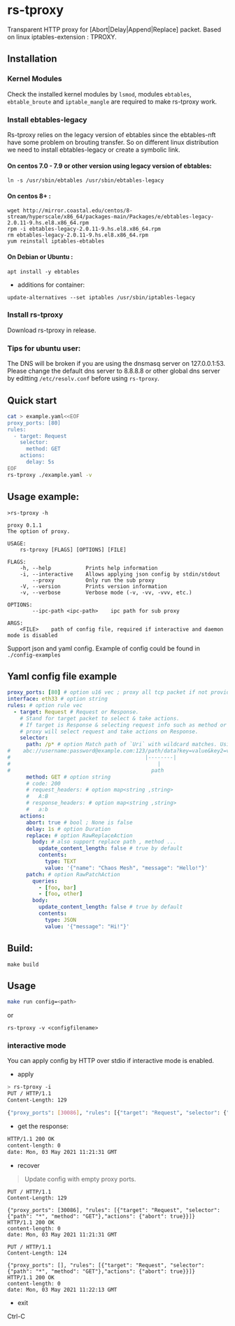 # rs-tproxy

Transparent HTTP proxy for [Abort|Delay|Append|Replace] packet.
Based on linux iptables-extension : TPROXY.

## Installation
### Kernel Modules

Check the installed kernel modules by `lsmod`, modules `ebtables`, `ebtable_broute` and `iptable_mangle` are required to make rs-tproxy work.

### Install ebtables-legacy
Rs-tproxy relies on the legacy version of ebtables since the ebtables-nft have some problem on brouting transfer.
So on different linux distribution we need to install ebtables-legacy or create a symbolic link.
#### On centos 7.0 - 7.9 or other version using legacy version of ebtables:
```
ln -s /usr/sbin/ebtables /usr/sbin/ebtables-legacy
```
#### On centos 8+ :
```
wget http://mirror.coastal.edu/centos/8-stream/hyperscale/x86_64/packages-main/Packages/e/ebtables-legacy-2.0.11-9.hs.el8.x86_64.rpm
rpm -i ebtables-legacy-2.0.11-9.hs.el8.x86_64.rpm
rm ebtables-legacy-2.0.11-9.hs.el8.x86_64.rpm
yum reinstall iptables-ebtables
```
#### On Debian or Ubuntu :
```
apt install -y ebtables
```

- additions for container:

```
update-alternatives --set iptables /usr/sbin/iptables-legacy
```

### Install rs-tproxy

Download rs-tproxy in release.

### Tips for ubuntu user:
The DNS will be broken if you are using the dnsmasq server on 127.0.0.1:53.
Please change the default dns server to 8.8.8.8 or other global dns server by editting `/etc/resolv.conf` before using `rs-tproxy`.

## Quick start

```bash
cat > example.yaml<<EOF
proxy_ports: [80]
rules:
  - target: Request
    selector:
      method: GET
    actions:
      delay: 5s
EOF
rs-tproxy ./example.yaml -v
```
## Usage example: 

```
>rs-tproxy -h

proxy 0.1.1
The option of proxy.

USAGE:
    rs-tproxy [FLAGS] [OPTIONS] [FILE]

FLAGS:
    -h, --help           Prints help information
    -i, --interactive    Allows applying json config by stdin/stdout
        --proxy          Only run the sub proxy
    -V, --version        Prints version information
    -v, --verbose        Verbose mode (-v, -vv, -vvv, etc.)

OPTIONS:
        --ipc-path <ipc-path>    ipc path for sub proxy

ARGS:
    <FILE>    path of config file, required if interactive and daemon mode is disabled
```
Support json and yaml config. 
Example of config could be found in `./config-examples`
## Yaml config file example
```yaml
proxy_ports: [80] # option u16 vec ; proxy all tcp packet if not provided 
interface: eth33 # option string
rules: # option rule vec
  - target: Request # Request or Response. 
    # Stand for target packet to select & take actions.
    # If target is Response & selecting request info such as method or path , 
    # proxy will select request and take actions on Response.
    selector:
      path: /p* # option Match path of `Uri` with wildcard matches. Using [wildcard matches](https://www.wikiwand.com/en/Matching_wildcards).
#    abc://username:password@example.com:123/path/data?key=value&key2=value2#fragid1
#                                           |--------|
#                                               |
#                                             path
      method: GET # option string
      # code: 200
      # request_headers: # option map<string ,string>
      #   A:B
      # response_headers: # option map<string ,string>
      #   a:b
    actions:
      abort: true # bool ; None is false
      delay: 1s # option Duration
      replace: # option RawReplaceAction
        body: # also support replace path , method ...
          update_content_length: false # true by default
          contents:
            type: TEXT
            value: '{"name": "Chaos Mesh", "message": "Hello!"}'
      patch: # option RawPatchAction
        queries:
          - [foo, bar]
          - [foo, other]
        body:
          update_content_length: false # true by default
          contents:
            type: JSON
            value: '{"message": "Hi!"}'
```



## Build:
```
make build
```

## Usage

```bash
make run config=<path>
```
or 
```
rs-tproxy -v <configfilename>
```


### interactive mode

You can apply config by HTTP over stdio if interactive mode is enabled.

- apply

```bash
> rs-tproxy -i
PUT / HTTP/1.1
Content-Length: 129

{"proxy_ports": [30086], "rules": [{"target": "Request", "selector": {"path": "*", "method": "GET"},"actions": {"abort": true}}]}
```

- get the response:

```bash
HTTP/1.1 200 OK
content-length: 0
date: Mon, 03 May 2021 11:21:31 GMT
```

- recover

> Update config with empty proxy ports.

```
PUT / HTTP/1.1
Content-Length: 129

{"proxy_ports": [30086], "rules": [{"target": "Request", "selector": {"path": "*", "method": "GET"},"actions": {"abort": true}}]}
HTTP/1.1 200 OK
content-length: 0
date: Mon, 03 May 2021 11:21:31 GMT

PUT / HTTP/1.1
Content-Length: 124

{"proxy_ports": [], "rules": [{"target": "Request", "selector": {"path": "*", "method": "GET"},"actions": {"abort": true}}]}
HTTP/1.1 200 OK
content-length: 0
date: Mon, 03 May 2021 11:22:13 GMT
```

- exit

Ctrl-C